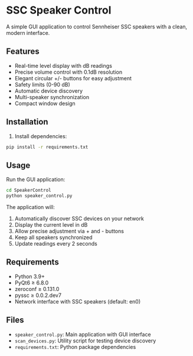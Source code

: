 # SSC Speaker Control

A simple GUI application to control Sennheiser SSC speakers with a clean, modern interface.

## Features

- Real-time level display with dB readings
- Precise volume control with 0.1dB resolution
- Elegant circular +/- buttons for easy adjustment
- Safety limits (0-90 dB)
- Automatic device discovery
- Multi-speaker synchronization
- Compact window design

## Installation

1. Install dependencies:
```bash
pip install -r requirements.txt
```

## Usage

Run the GUI application:
```bash
cd SpeakerControl
python speaker_control.py
```

The application will:
1. Automatically discover SSC devices on your network
2. Display the current level in dB
3. Allow precise adjustment via + and - buttons
4. Keep all speakers synchronized
5. Update readings every 2 seconds

## Requirements

- Python 3.9+
- PyQt6 ≥ 6.8.0
- zeroconf ≥ 0.131.0
- pyssc ≥ 0.0.2.dev7
- Network interface with SSC speakers (default: en0)

## Files

- `speaker_control.py`: Main application with GUI interface
- `scan_devices.py`: Utility script for testing device discovery
- `requirements.txt`: Python package dependencies
